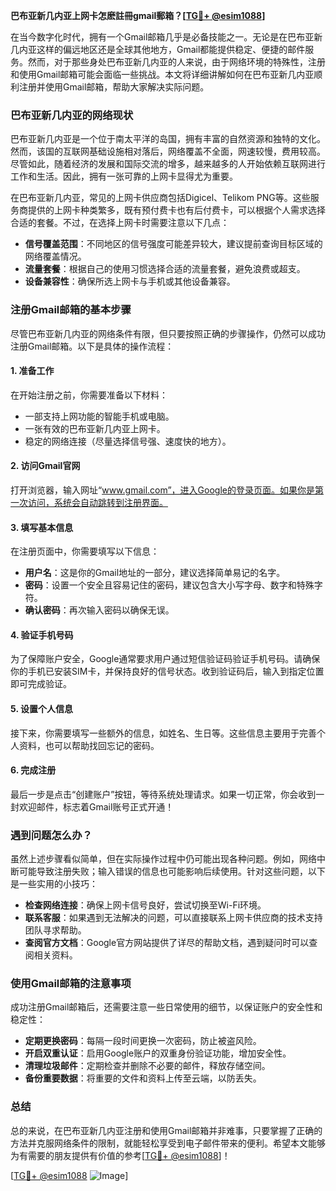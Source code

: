 **巴布亚新几内亚上网卡怎麽註冊gmail郵箱？[[TG💪+ @esim1088](https://t.me/s/esim1088)]**

在当今数字化时代，拥有一个Gmail邮箱几乎是必备技能之一。无论是在巴布亚新几内亚这样的偏远地区还是全球其他地方，Gmail都能提供稳定、便捷的邮件服务。然而，对于那些身处巴布亚新几内亚的人来说，由于网络环境的特殊性，注册和使用Gmail邮箱可能会面临一些挑战。本文将详细讲解如何在巴布亚新几内亚顺利注册并使用Gmail邮箱，帮助大家解决实际问题。

### 巴布亚新几内亚的网络现状

巴布亚新几内亚是一个位于南太平洋的岛国，拥有丰富的自然资源和独特的文化。然而，该国的互联网基础设施相对落后，网络覆盖不全面，网速较慢，费用较高。尽管如此，随着经济的发展和国际交流的增多，越来越多的人开始依赖互联网进行工作和生活。因此，拥有一张可靠的上网卡显得尤为重要。

在巴布亚新几内亚，常见的上网卡供应商包括Digicel、Telikom PNG等。这些服务商提供的上网卡种类繁多，既有预付费卡也有后付费卡，可以根据个人需求选择合适的套餐。不过，在选择上网卡时需要注意以下几点：

- **信号覆盖范围**：不同地区的信号强度可能差异较大，建议提前查询目标区域的网络覆盖情况。
- **流量套餐**：根据自己的使用习惯选择合适的流量套餐，避免浪费或超支。
- **设备兼容性**：确保所选上网卡与手机或其他设备兼容。

### 注册Gmail邮箱的基本步骤

尽管巴布亚新几内亚的网络条件有限，但只要按照正确的步骤操作，仍然可以成功注册Gmail邮箱。以下是具体的操作流程：

#### 1. 准备工作

在开始注册之前，你需要准备以下材料：

- 一部支持上网功能的智能手机或电脑。
- 一张有效的巴布亚新几内亚上网卡。
- 稳定的网络连接（尽量选择信号强、速度快的地方）。

#### 2. 访问Gmail官网

打开浏览器，输入网址“www.gmail.com”，进入Google的登录页面。如果你是第一次访问，系统会自动跳转到注册界面。

#### 3. 填写基本信息

在注册页面中，你需要填写以下信息：

- **用户名**：这是你的Gmail地址的一部分，建议选择简单易记的名字。
- **密码**：设置一个安全且容易记住的密码，建议包含大小写字母、数字和特殊字符。
- **确认密码**：再次输入密码以确保无误。

#### 4. 验证手机号码

为了保障账户安全，Google通常要求用户通过短信验证码验证手机号码。请确保你的手机已安装SIM卡，并保持良好的信号状态。收到验证码后，输入到指定位置即可完成验证。

#### 5. 设置个人信息

接下来，你需要填写一些额外的信息，如姓名、生日等。这些信息主要用于完善个人资料，也可以帮助找回忘记的密码。

#### 6. 完成注册

最后一步是点击“创建账户”按钮，等待系统处理请求。如果一切正常，你会收到一封欢迎邮件，标志着Gmail账号正式开通！

### 遇到问题怎么办？

虽然上述步骤看似简单，但在实际操作过程中仍可能出现各种问题。例如，网络中断可能导致注册失败；输入错误的信息也可能影响后续使用。针对这些问题，以下是一些实用的小技巧：

- **检查网络连接**：确保上网卡信号良好，尝试切换至Wi-Fi环境。
- **联系客服**：如果遇到无法解决的问题，可以直接联系上网卡供应商的技术支持团队寻求帮助。
- **查阅官方文档**：Google官方网站提供了详尽的帮助文档，遇到疑问时可以查阅相关资料。

### 使用Gmail邮箱的注意事项

成功注册Gmail邮箱后，还需要注意一些日常使用的细节，以保证账户的安全性和稳定性：

- **定期更换密码**：每隔一段时间更换一次密码，防止被盗风险。
- **开启双重认证**：启用Google账户的双重身份验证功能，增加安全性。
- **清理垃圾邮件**：定期检查并删除不必要的邮件，释放存储空间。
- **备份重要数据**：将重要的文件和资料上传至云端，以防丢失。

### 总结

总的来说，在巴布亚新几内亚注册和使用Gmail邮箱并非难事，只要掌握了正确的方法并克服网络条件的限制，就能轻松享受到电子邮件带来的便利。希望本文能够为有需要的朋友提供有价值的参考[[TG💪+ @esim1088](https://t.me/s/esim1088)]！

[[TG💪+ @esim1088](https://t.me/s/esim1088) ![Image](https://i.postimg.cc/4NQfJmqS/Snipaste-2025-05-13-00-14-12.png)]